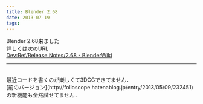 ```yaml
---
title: Blender 2.68
date: 2013-07-19
tags: 
---
```


Blender 2.68来ました<br />
詳しくは次のURL<br />[Dev:Ref/Release Notes/2.68 - BlenderWiki](http://wiki.blender.org/index.php/Dev:Ref/Release_Notes/2.68)



* * *

<br />
最近コードを書くのが楽しくて3DCGできてません．<br />[前のバージョン](http://folioscope.hatenablog.jp/entry/2013/05/09/232451)の新機能も全然試せてません．